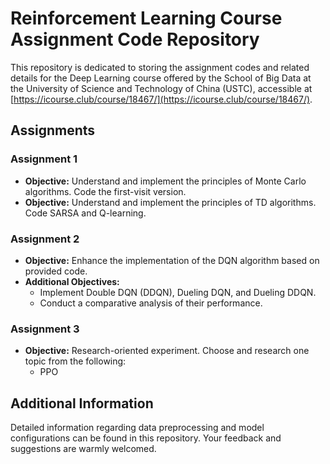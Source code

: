 # Reinforcement Learning Course Assignment Code Repository

This repository is dedicated to storing the assignment codes and related details for the Deep Learning course offered by the School of Big Data at the University of Science and Technology of China (USTC), accessible at [https://icourse.club/course/18467/](https://icourse.club/course/18467/). 

## Assignments

### Assignment 1
- **Objective:** Understand and implement the principles of Monte Carlo algorithms. Code the first-visit version.
- **Objective:** Understand and implement the principles of TD algorithms. Code SARSA and Q-learning.

### Assignment 2
- **Objective:** Enhance the implementation of the DQN algorithm based on provided code.
- **Additional Objectives:**
  - Implement Double DQN (DDQN), Dueling DQN, and Dueling DDQN.
  - Conduct a comparative analysis of their performance.

### Assignment 3
- **Objective:** Research-oriented experiment. Choose and research one topic from the following:
  - PPO

## Additional Information
Detailed information regarding data preprocessing and model configurations can be found in this repository. Your feedback and suggestions are warmly welcomed.
